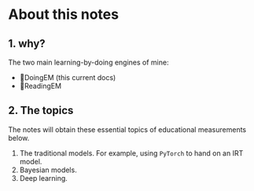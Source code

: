 # About this notes



## 1. why?

The two main learning-by-doing engines of mine:

- 📙DoingEM (this current docs)
- 📘ReadingEM 

## 2. The topics

The notes will obtain these essential topics of educational measurements below.

1. The traditional models. For example, using `PyTorch` to hand on an IRT model.  
2. Bayesian models. 
3. Deep learning. 

